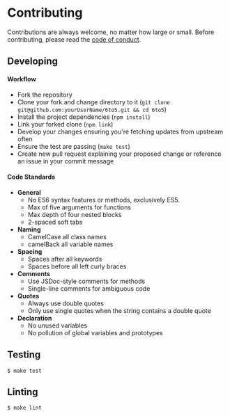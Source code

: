 # Contributing

Contributions are always welcome, no matter how large or small. Before contributing, please read the [code of conduct](https://github.com/6to5/6to5/blob/master/CODE_OF_CONDUCT.md).

## Developing

#### Workflow

* Fork the repository
* Clone your fork and change directory to it (`git clone git@github.com:yourUserName/6to5.git && cd 6to5`)
* Install the project dependencies (`npm install`)
* Link your forked clone (`npm link`)
* Develop your changes ensuring you're fetching updates from upstream often
* Ensure the test are passing (`make test`)
* Create new pull request explaining your proposed change or reference an issue in your commit message

#### Code Standards

 * **General**
   * No ES6 syntax features or methods, exclusively ES5.
   * Max of five arguments for functions
   * Max depth of four nested blocks
   * 2-spaced soft tabs
 * **Naming**
   * CamelCase all class names
   * camelBack all variable names
 * **Spacing**
   * Spaces after all keywords
   * Spaces before all left curly braces
 * **Comments**
   * Use JSDoc-style comments for methods
   * Single-line comments for ambiguous code
 * **Quotes**
   * Always use double quotes
   * Only use single quotes when the string contains a double quote
 * **Declaration**
   * No unused variables
   * No pollution of global variables and prototypes

## Testing

    $ make test

## Linting

    $ make lint
